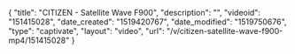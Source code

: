 {
    "title": "CITIZEN - Satellite Wave F900",
    "description": "",
    "videoid": "151415028",
    "date_created": "1519420767",
    "date_modified": "1519750676",
    "type": "captivate",
    "layout": "video",
    "url": "\/v\/citizen-satellite-wave-f900-mp4\/151415028"
}